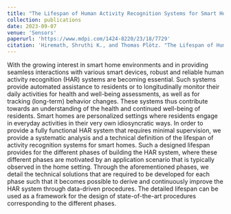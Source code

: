 ```yaml
---
title: "The Lifespan of Human Activity Recognition Systems for Smart Homes"
collection: publications
date: 2023-09-07
venue: 'Sensors'
paperurl: 'https://www.mdpi.com/1424-8220/23/18/7729'
citation: 'Hiremath, Shruthi K., and Thomas Plötz. "The Lifespan of Human Activity Recognition Systems for Smart Homes." Sensors 23, no. 18 (2023): 7729.'
---
```


With the growing interest in smart home environments and in providing seamless interactions with various smart devices, robust and reliable human activity recognition (HAR) systems are becoming essential. Such systems provide automated assistance to residents or to longitudinally monitor their daily activities for health and well-being assessments, as well as for tracking (long-term) behavior changes. These systems thus contribute towards an understanding of the health and continued well-being of residents. Smart homes are personalized settings where residents engage in everyday activities in their very own idiosyncratic ways. In order to provide a fully functional HAR system that requires minimal supervision, we provide a systematic analysis and a technical definition of the lifespan of activity recognition systems for smart homes. Such a designed lifespan provides for the different phases of building the HAR system, where these different phases are motivated by an application scenario that is typically observed in the home setting. Through the aforementioned phases, we detail the technical solutions that are required to be developed for each phase such that it becomes possible to derive and continuously improve the HAR system through data-driven procedures. The detailed lifespan can be used as a framework for the design of state-of-the-art procedures corresponding to the different phases.
